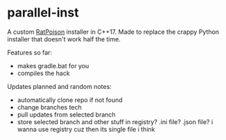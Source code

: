 # parallel-inst
A custom [RatPoison](https://github.com/TheRatCode/RatPoison) installer in C++17. Made to replace the crappy Python installer that doesn't work half the time.

Features so far:
  * makes gradle.bat for you
  * compiles the hack

Updates planned and random notes:
  * automatically clone repo if not found
  * change branches tech
  * pull updates from selected branch 
  * store selected branch and other stuff in registry? .ini file? .json file? i wanna use registry cuz then its single file i think
